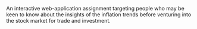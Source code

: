 An interactive web-application assignment targeting people who may be keen to know about the insights of the inflation trends before venturing into the stock market for trade and investment.

